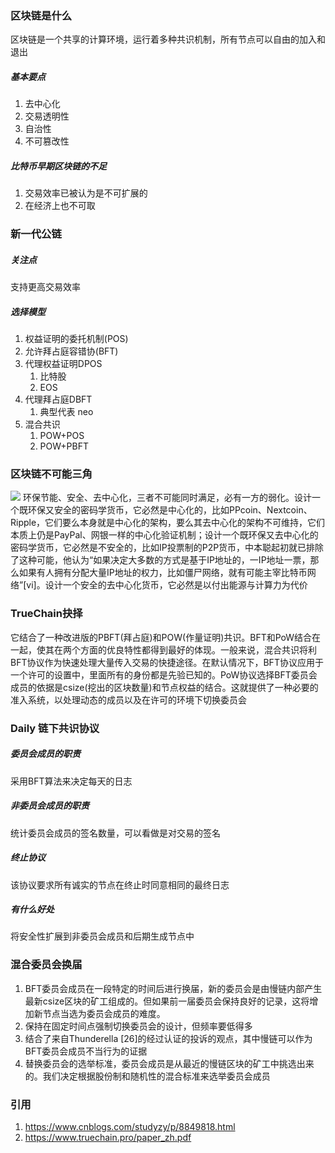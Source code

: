 ### 区块链是什么
区块链是一个共享的计算环境，运行着多种共识机制，所有节点可以自由的加入和退出

##### 基本要点
1. 去中心化
2. 交易透明性
3. 自治性
4. 不可篡改性

##### 比特币早期区块链的不足
1. 交易效率已被认为是不可扩展的
2. 在经济上也不可取

### 新一代公链

##### 关注点
支持更高交易效率

##### 选择模型
1. 权益证明的委托机制(POS)
2. 允许拜占庭容错协(BFT)
3. 代理权益证明DPOS
    1. 比特股
    2. EOS
4. 代理拜占庭DBFT
    1. 典型代表 neo
5. 混合共识
    1. POW+POS
    2. POW+PBFT

### 区块链不可能三角
  ![](https://images2018.cnblogs.com/blog/2625/201804/2625-20180415221703519-2032275252.png)
   环保节能、安全、去中心化，三者不可能同时满足，必有一方的弱化。设计一个既环保又安全的密码学货币，它必然是中心化的，比如PPcoin、Nextcoin、Ripple，它们要么本身就是中心化的架构，要么其去中心化的架构不可维持，它们本质上仍是PayPal、网银一样的中心化验证机制；设计一个既环保又去中心化的密码学货币，它必然是不安全的，比如IP投票制的P2P货币，中本聪起初就已排除了这种可能，他认为“如果决定大多数的方式是基于IP地址的，一IP地址一票，那么如果有人拥有分配大量IP地址的权力，比如僵尸网络，就有可能主宰比特币网络”[vi]。设计一个安全的去中心化货币，它必然是以付出能源与计算力为代价

### TrueChain抉择
它结合了一种改进版的PBFT(拜占庭)和POW(作量证明)共识。BFT和PoW结合在一起，使其在两个方面的优良特性都得到最好的体现。一般来说，混合共识将利BFT协议作为快速处理大量传入交易的快捷途径。在默认情况下，BFT协议应用于一个许可的设置中，里面所有的身份都是先验已知的。PoW协议选择BFT委员会成员的依据是csize(挖出的区块数量)和节点权益的结合。这就提供了一种必要的准入系统，以处理动态的成员以及在许可的环境下切换委员会

### Daily 链下共识协议

##### 委员会成员的职责
采用BFT算法来决定每天的日志

##### 非委员会成员的职责
统计委员会成员的签名数量，可以看做是对交易的签名

##### 终止协议
该协议要求所有诚实的节点在终止时同意相同的最终日志

##### 有什么好处
将安全性扩展到非委员会成员和后期生成节点中

### 混合委员会换届
1. BFT委员会成员在一段特定的时间后进行换届，新的委员会是由慢链内部产生最新csize区块的矿工组成的。但如果前一届委员会保持良好的记录，这将增加新节点当选为委员会成员的难度。
2. 保持在固定时间点强制切换委员会的设计，但频率要低得多
3. 结合了来⾃Thunderella [26]的经过认证的投诉的观点，其中慢链可以作为BFT委员会成员不当行为的证据
4. 替换委员会的选举标准，委员会成员是从最近的慢链区块的矿工中挑选出来的。我们决定根据股份制和随机性的混合标准来选举委员会成员

### 引用
1. https://www.cnblogs.com/studyzy/p/8849818.html
2. https://www.truechain.pro/paper_zh.pdf
